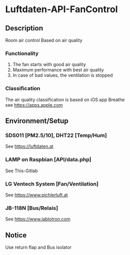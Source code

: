 # Luftdaten-API-FanControl
## Description
Room air control Based on air quality
### Functionality
1) The fan starts with good air quality
2) Maximum performance with best air quality
3) In case of bad values, the ventilation is stopped
### Classification 
The air quality classification is based on iOS app Breathe \
see https://apps.apple.com
## Environment/Setup
### SDS011 [PM2.5/10], DHT22 [Temp/Hum]
See https://luftdaten.at
### LAMP on Raspbian [API/data.php]
See This-Gitlab
### LG Ventech System [Fan/Ventilation]
See https://www.pichlerluft.at
### JB-118N [Bus/Relais]
See https://www.jablotron.com
## Notice
Use return flap and Bus isolator